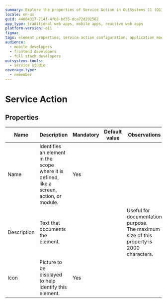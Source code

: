 ```yaml
---
summary: Explore the properties of Service Action in OutSystems 11 (O11), detailing element identification, documentation, and iconography.
locale: en-us
guid: 44084317-714f-4fb8-bd35-dca72d292562
app_type: traditional web apps, mobile apps, reactive web apps
platform-version: o11
figma:
tags: element properties, service action configuration, application modelling, user interface design
audience:
  - mobile developers
  - frontend developers
  - full stack developers
outsystems-tools:
  - service studio
coverage-type:
  - remember
---
```


# Service Action

## Properties

<table markdown="1">
<thead>
<tr>
<th>Name</th>
<th>Description</th>
<th>Mandatory</th>
<th>Default value</th>
<th>Observations</th>
</tr>
</thead>
<tbody>
<tr>
<td title="Name">Name</td>
<td>Identifies an element in the scope where it is defined, like a screen, action, or module.</td>
<td>Yes</td>
<td></td>
<td></td>
</tr>
<tr>
<td title="Description">Description</td>
<td>Text that documents the element.</td>
<td></td>
<td></td>
<td>Useful for documentation purpose.<br/>The maximum size of this property is 2000 characters.</td>
</tr>
<tr>
<td title="Icon">Icon</td>
<td>Picture to be displayed to help identify this element.</td>
<td>Yes</td>
<td></td>
<td></td>
</tr>
</tbody>
</table>
